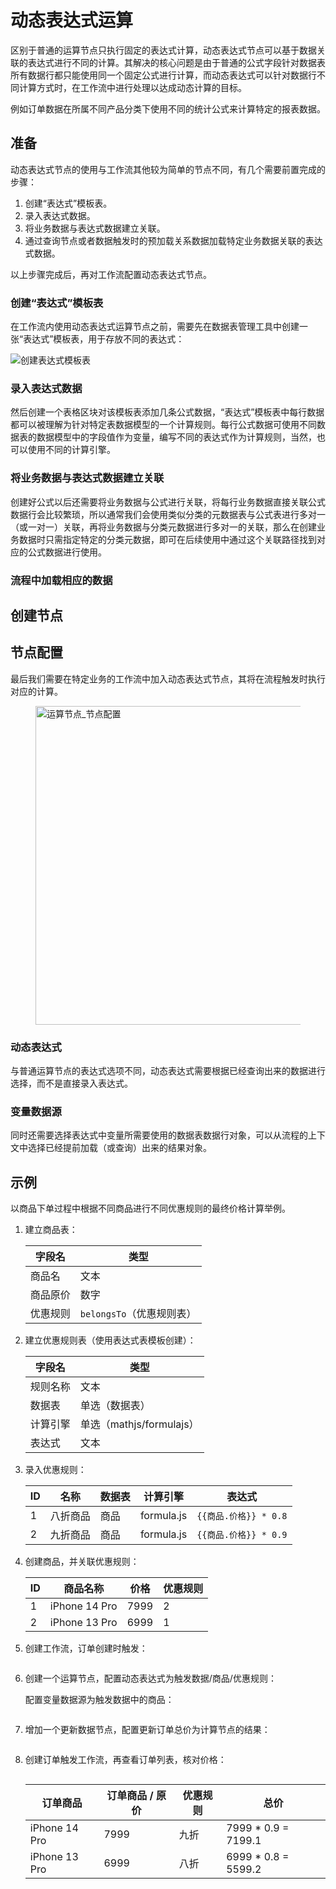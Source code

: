 # 动态表达式运算

区别于普通的运算节点只执行固定的表达式计算，动态表达式节点可以基于数据关联的表达式进行不同的计算。其解决的核心问题是由于普通的公式字段针对数据表所有数据行都只能使用同一个固定公式进行计算，而动态表达式可以针对数据行不同计算方式时，在工作流中进行处理以达成动态计算的目标。

例如订单数据在所属不同产品分类下使用不同的统计公式来计算特定的报表数据。

## 准备

动态表达式节点的使用与工作流其他较为简单的节点不同，有几个需要前置完成的步骤：

1. 创建“表达式”模板表。
2. 录入表达式数据。
3. 将业务数据与表达式数据建立关联。
4. 通过查询节点或者数据触发时的预加载关系数据加载特定业务数据关联的表达式数据。

以上步骤完成后，再对工作流配置动态表达式节点。

### 创建“表达式”模板表

在工作流内使用动态表达式运算节点之前，需要先在数据表管理工具中创建一张“表达式”模板表，用于存放不同的表达式：

![创建表达式模板表](https://github.com/nocobase/nocobase/assets/525658/9964baff-d53d-4f2c-8906-c76e65fe4fe1)

### 录入表达式数据

然后创建一个表格区块对该模板表添加几条公式数据，“表达式”模板表中每行数据都可以被理解为针对特定表数据模型的一个计算规则。每行公式数据可使用不同数据表的数据模型中的字段值作为变量，编写不同的表达式作为计算规则，当然，也可以使用不同的计算引擎。

### 将业务数据与表达式数据建立关联

创建好公式以后还需要将业务数据与公式进行关联，将每行业务数据直接关联公式数据行会比较繁琐，所以通常我们会使用类似分类的元数据表与公式表进行多对一（或一对一）关联，再将业务数据与分类元数据进行多对一的关联，那么在创建业务数据时只需指定特定的分类元数据，即可在后续使用中通过这个关联路径找到对应的公式数据进行使用。

### 流程中加载相应的数据

## 创建节点

## 节点配置

最后我们需要在特定业务的工作流中加入动态表达式节点，其将在流程触发时执行对应的计算。

<figure>
    <img alt="运算节点_节点配置" src="https://github.com/nocobase/nocobase/assets/525658/d9d4637f-9671-4827-8e22-5ffc22192c66" width="510" />
</figure>

### 动态表达式

与普通运算节点的表达式选项不同，动态表达式需要根据已经查询出来的数据进行选择，而不是直接录入表达式。

### 变量数据源

同时还需要选择表达式中变量所需要使用的数据表数据行对象，可以从流程的上下文中选择已经提前加载（或查询）出来的结果对象。

## 示例

以商品下单过程中根据不同商品进行不同优惠规则的最终价格计算举例。

1.  建立商品表：

    | 字段名   | 类型                      |
    | -------- | ------------------------- |
    | 商品名   | 文本                      |
    | 商品原价 | 数字                      |
    | 优惠规则 | `belongsTo`（优惠规则表） |

2.  建立优惠规则表（使用表达式表模板创建）：

    | 字段名   | 类型                     |
    | -------- | ------------------------ |
    | 规则名称 | 文本                     |
    | 数据表   | 单选（数据表）           |
    | 计算引擎 | 单选（mathjs/formulajs） |
    | 表达式   | 文本                     |

3.  录入优惠规则：

    | ID  | 名称     | 数据表 | 计算引擎   | 表达式                |
    | --- | -------- | ------ | ---------- | --------------------- |
    | 1   | 八折商品 | 商品   | formula.js | `{{商品.价格}} * 0.8` |
    | 2   | 九折商品 | 商品   | formula.js | `{{商品.价格}} * 0.9` |

4.  创建商品，并关联优惠规则：

    | ID  | 商品名称      | 价格 | 优惠规则 |
    | --- | ------------- | ---- | -------- |
    | 1   | iPhone 14 Pro | 7999 | 2        |
    | 2   | iPhone 13 Pro | 6999 | 1        |

5.  创建工作流，订单创建时触发：

    ![]()

6.  创建一个运算节点，配置动态表达式为触发数据/商品/优惠规则：

    配置变量数据源为触发数据中的商品：

    ![]()

7.  增加一个更新数据节点，配置更新订单总价为计算节点的结果：

    ![]()

8.  创建订单触发工作流，再查看订单列表，核对价格：

    ![]()

    | 订单商品      | 订单商品 / 原价 | 优惠规则 | 总价                 |
    | ------------- | --------------- | -------- | -------------------- |
    | iPhone 14 Pro | 7999            | 九折     | 7999 \* 0.9 = 7199.1 |
    | iPhone 13 Pro | 6999            | 八折     | 6999 \* 0.8 = 5599.2 |

